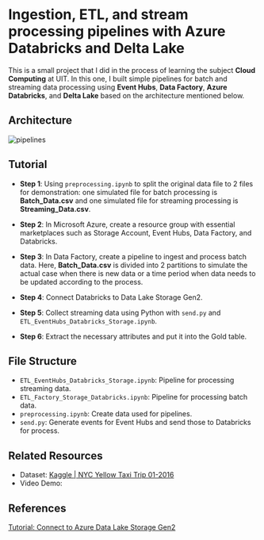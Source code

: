 # Ingestion, ETL, and stream processing pipelines with Azure Databricks and Delta Lake

This is a small project that I did in the process of learning the subject **Cloud Computing** at UIT. In this one, I built simple pipelines for batch and streaming data processing using **Event Hubs**, **Data Factory**, **Azure Databricks**, and **Delta Lake** based on the architecture mentioned below.

## Architecture 

![pipelines](https://github.com/ngochien1007/yellow-tripdata/assets/154615929/48fc1c15-9560-44a0-8d2e-7f1401b1297f)

## Tutorial

- **Step 1**: Using `preprocessing.ipynb` to split the original data file to 2 files for demonstration: one simulated file for batch processing is **Batch_Data.csv** and one simulated file for streaming processing is **Streaming_Data.csv**.

- **Step 2**: In Microsoft Azure, create a resource group with essential marketplaces such as Storage Account, Event Hubs, Data Factory, and Databricks.

- **Step 3**: In Data Factory, create a pipeline to ingest and process batch data. Here, **Batch_Data.csv** is divided into 2 partitions to simulate the actual case when there is new data or a time period when data needs to be updated according to the process.

- **Step 4**: Connect Databricks to Data Lake Storage Gen2.

- **Step 5**: Collect streaming data using Python with `send.py` and `ETL_EventHubs_Databricks_Storage.ipynb`.

- **Step 6**: Extract the necessary attributes and put it into the Gold table.

## File Structure

- `ETL_EventHubs_Databricks_Storage.ipynb`: Pipeline for processing streaming data.
- `ETL_Factory_Storage_Databricks.ipynb`: Pipeline for processing batch data.
- `preprocessing.ipynb`: Create data used for pipelines.
- `send.py`: Generate events for Event Hubs and send those to Databricks for process.

## Related Resources
- Dataset: [Kaggle | NYC Yellow Taxi Trip 01-2016](https://www.kaggle.com/datasets/elemento/nyc-yellow-taxi-trip-data?select=yellow_tripdata_2016-01.csv)
- Video Demo:

## References
[Tutorial: Connect to Azure Data Lake Storage Gen2](https://learn.microsoft.com/en-us/azure/databricks/getting-started/connect-to-azure-storage)
